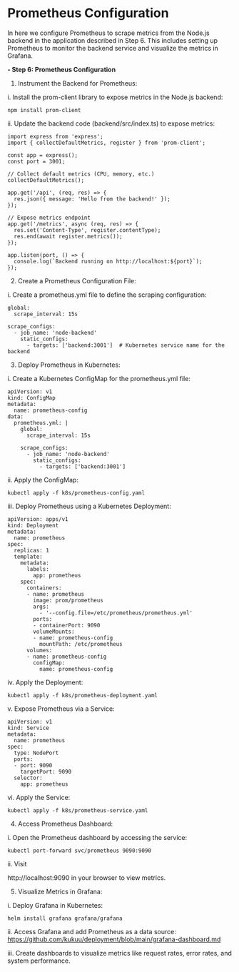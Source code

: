 # Prometheus Configuration 

In here we  configure Prometheus to scrape metrics from the Node.js backend in the application described in Step 6. This includes setting up Prometheus to monitor the backend service and visualize the metrics in Grafana.

**- Step 6: Prometheus Configuration**

1. Instrument the Backend for Prometheus:

i. Install the prom-client library to expose metrics in the Node.js backend:

```
npm install prom-client
```

ii. Update the backend code (backend/src/index.ts) to expose metrics: 

```
import express from 'express';
import { collectDefaultMetrics, register } from 'prom-client';

const app = express();
const port = 3001;

// Collect default metrics (CPU, memory, etc.)
collectDefaultMetrics();

app.get('/api', (req, res) => {
  res.json({ message: 'Hello from the backend!' });
});

// Expose metrics endpoint
app.get('/metrics', async (req, res) => {
  res.set('Content-Type', register.contentType);
  res.end(await register.metrics());
});

app.listen(port, () => {
  console.log(`Backend running on http://localhost:${port}`);
});
```

2. Create a Prometheus Configuration File:

i. Create a prometheus.yml file to define the scraping configuration:

```
global:
  scrape_interval: 15s

scrape_configs:
  - job_name: 'node-backend'
    static_configs:
      - targets: ['backend:3001']  # Kubernetes service name for the backend

```
3. Deploy Prometheus in Kubernetes:

i. Create a Kubernetes ConfigMap for the prometheus.yml file: 

```
apiVersion: v1
kind: ConfigMap
metadata:
  name: prometheus-config
data:
  prometheus.yml: |
    global:
      scrape_interval: 15s

    scrape_configs:
      - job_name: 'node-backend'
        static_configs:
          - targets: ['backend:3001']
```

ii. Apply the ConfigMap: 

```
kubectl apply -f k8s/prometheus-config.yaml
```

iii. Deploy Prometheus using a Kubernetes Deployment:

```
apiVersion: apps/v1
kind: Deployment
metadata:
  name: prometheus
spec:
  replicas: 1
  template:
    metadata:
      labels:
        app: prometheus
    spec:
      containers:
      - name: prometheus
        image: prom/prometheus
        args:
          - '--config.file=/etc/prometheus/prometheus.yml'
        ports:
        - containerPort: 9090
        volumeMounts:
        - name: prometheus-config
          mountPath: /etc/prometheus
      volumes:
      - name: prometheus-config
        configMap:
          name: prometheus-config
```
iv. Apply the Deployment:

```
kubectl apply -f k8s/prometheus-deployment.yaml
```

v. Expose Prometheus via a Service:

```
apiVersion: v1
kind: Service
metadata:
  name: prometheus
spec:
  type: NodePort
  ports:
  - port: 9090
    targetPort: 9090
  selector:
    app: prometheus

```

vi. Apply the Service:

```
kubectl apply -f k8s/prometheus-service.yaml
```


4. Access Prometheus Dashboard:

i. Open the Prometheus dashboard by accessing the service:

```
kubectl port-forward svc/prometheus 9090:9090
```

ii. Visit


http://localhost:9090 in your browser to view metrics.

5. Visualize Metrics in Grafana:

i. Deploy Grafana in Kubernetes:

```
helm install grafana grafana/grafana
```

ii. Access Grafana and add Prometheus as a data source: https://github.com/kukuu/deployment/blob/main/grafana-dashboard.md

iii. Create dashboards to visualize metrics like request rates, error rates, and system performance.
